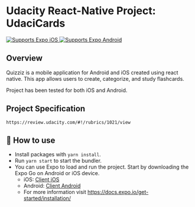# Udacity React-Native Project: UdaciCards

<p>
  <!-- iOS -->
  <a href="https://itunes.apple.com/app/apple-store/id982107779">
    <img alt="Supports Expo iOS" longdesc="Supports Expo iOS" src="https://img.shields.io/badge/iOS-4630EB.svg?style=flat-square&logo=APPLE&labelColor=999999&logoColor=fff" />
  </a>
  <!-- Android -->
  <a href="https://play.google.com/store/apps/details?id=host.exp.exponent&referrer=blankexample">
    <img alt="Supports Expo Android" longdesc="Supports Expo Android" src="https://img.shields.io/badge/Android-4630EB.svg?style=flat-square&logo=ANDROID&labelColor=A4C639&logoColor=fff" />
  </a>
</p>

## Overview

Quizziz is a mobile application for Android and iOS created using react native. This app allows users to create, categorize, and study flashcards.

Project has been tested for both iOS and Android.

## Project Specification

```
https://review.udacity.com/#!/rubrics/1021/view
```

## 🚀 How to use

- Install packages with `yarn install`.
- Run `yarn start` to start the bundler.
- You can use Expo to load and run the project. Start by downloading the Expo Go on Android or iOS device.
  - iOS: [Client iOS](https://itunes.apple.com/app/apple-store/id982107779)
  - Android: [Client Android](https://play.google.com/store/apps/details?id=host.exp.exponent&referrer=blankexample)
  - For more information visit https://docs.expo.io/get-started/installation/
